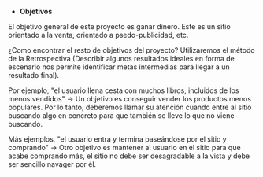 - **Objetivos**
  
El objetivo general de este proyecto es ganar dinero. Este es un sitio orientado a la venta, orientado a psedo-publicidad, etc.

¿Como encontrar el resto de objetivos del proyecto? Utilizaremos el método de la Retrospectiva (Describir algunos resultados ideales en forma de escenario nos permite identificar metas intermedias para llegar a un resultado final).

Por ejemplo, "el usuario llena cesta con muchos libros, incluidos de los menos vendidos" -> Un objetivo es conseguir vender los productos menos populares. Por lo tanto, deberemos llamar su atención cuando entre al sitio buscando algo en concreto para que también se lleve lo que no viene buscando.

Más ejemplos, "el usuario entra y termina paseándose por el sitio y comprando" -> Otro objetivo es mantener al usuario en el sitio para que acabe comprando más, el sitio no debe ser desagradable a la vista y debe ser sencillo navager por él.
